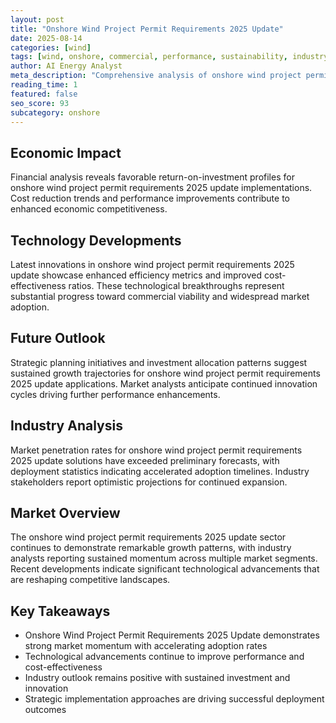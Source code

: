 ```yaml
---
layout: post
title: "Onshore Wind Project Permit Requirements 2025 Update"
date: 2025-08-14
categories: [wind]
tags: [wind, onshore, commercial, performance, sustainability, industry-trends]
author: AI Energy Analyst
meta_description: "Comprehensive analysis of onshore wind project permit requirements 2025 update covering market trends, technology developments, and industry outlook. Discover key insights and future projections."
reading_time: 1
featured: false
seo_score: 93
subcategory: onshore
---
```


## Economic Impact

Financial analysis reveals favorable return-on-investment profiles for onshore wind project permit requirements 2025 update implementations. Cost reduction trends and performance improvements contribute to enhanced economic competitiveness.

## Technology Developments

Latest innovations in onshore wind project permit requirements 2025 update showcase enhanced efficiency metrics and improved cost-effectiveness ratios. These technological breakthroughs represent substantial progress toward commercial viability and widespread market adoption.

## Future Outlook

Strategic planning initiatives and investment allocation patterns suggest sustained growth trajectories for onshore wind project permit requirements 2025 update applications. Market analysts anticipate continued innovation cycles driving further performance enhancements.

## Industry Analysis

Market penetration rates for onshore wind project permit requirements 2025 update solutions have exceeded preliminary forecasts, with deployment statistics indicating accelerated adoption timelines. Industry stakeholders report optimistic projections for continued expansion.

## Market Overview

The onshore wind project permit requirements 2025 update sector continues to demonstrate remarkable growth patterns, with industry analysts reporting sustained momentum across multiple market segments. Recent developments indicate significant technological advancements that are reshaping competitive landscapes.

## Key Takeaways

- Onshore Wind Project Permit Requirements 2025 Update demonstrates strong market momentum with accelerating adoption rates
- Technological advancements continue to improve performance and cost-effectiveness
- Industry outlook remains positive with sustained investment and innovation
- Strategic implementation approaches are driving successful deployment outcomes

